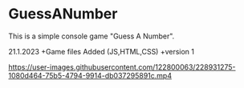 # GuessANumber
This is a simple console game "Guess A Number".

21.1.2023
+Game files Added (JS,HTML,CSS)
+version 1


https://user-images.githubusercontent.com/122800063/228931275-1080d464-75b5-4794-9914-db037295891c.mp4

